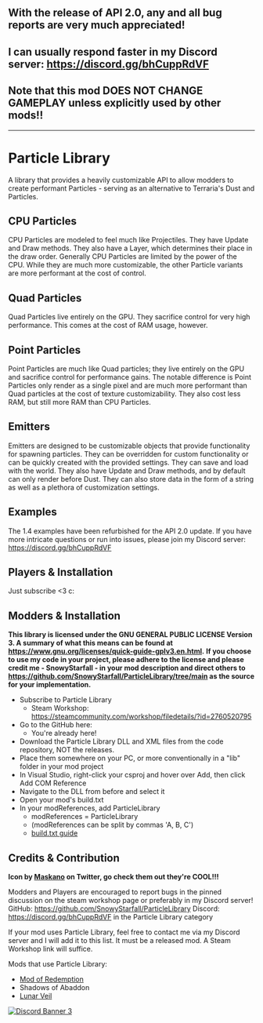 ## With the release of API 2.0, any and all bug reports are very much appreciated!
## I can usually respond faster in my Discord server: https://discord.gg/bhCuppRdVF
## Note that this mod DOES NOT CHANGE GAMEPLAY unless explicitly used by other mods!!
___
# Particle Library
A library that provides a heavily customizable API to allow modders to create performant Particles - serving as an alternative to Terraria's Dust and Particles.

## CPU Particles
CPU Particles are modeled to feel much like Projectiles. They have Update and Draw methods. They also have a Layer, which determines their place in the draw order. 
Generally CPU Particles are limited by the power of the CPU. While they are much more customizable, the other Particle variants are more performant at the cost of control.

## Quad Particles
Quad Particles live entirely on the GPU. They sacrifice control for very high performance. This comes at the cost of RAM usage, however.

## Point Particles
Point Particles are much like Quad particles; they live entirely on the GPU and sacrifice control for performance gains. 
The notable difference is Point Particles only render as a single pixel and are much more performant than Quad particles at the cost of texture customizability. They also cost less RAM, but still more RAM than CPU Particles.

## Emitters
Emitters are designed to be customizable objects that provide functionality for spawning particles. They can be overridden for custom functionality or can be quickly created with the provided settings.
They can save and load with the world. They also have Update and Draw methods, and by default can only render before Dust. They can also store data in the form of a string as well as a plethora of customization settings.

## Examples
The 1.4 examples have been refurbished for the API 2.0 update. If you have more intricate questions or run into issues, please join my Discord server: https://discord.gg/bhCuppRdVF

## Players & Installation
Just subscribe <3 c:

## Modders & Installation
**This library is licensed under the GNU GENERAL PUBLIC LICENSE Version 3. A summary of what this means can be found at https://www.gnu.org/licenses/quick-guide-gplv3.en.html.**
**If you choose to use my code in your project, please adhere to the license and please credit me - SnowyStarfall - in your mod description and direct others to https://github.com/SnowyStarfall/ParticleLibrary/tree/main as the source for your implementation.**
- Subscribe to Particle Library
	- Steam Workshop: https://steamcommunity.com/workshop/filedetails/?id=2760520795 
- Go to the GitHub here:
	- You're already here!
- Download the Particle Library DLL and XML files from the code repository, NOT the releases.
- Place them somewhere on your PC, or more conventionally in a "lib" folder in your mod project
- In Visual Studio, right-click your csproj and hover over Add, then click Add COM Reference
- Navigate to the DLL from before and select it
- Open your mod's build.txt
- In your modReferences, add ParticleLibrary
	- modReferences = ParticleLibrary
	- (modReferences can be split by commas 'A, B, C')
	- [build.txt guide](https://github.com/tModLoader/tModLoader/wiki/build.txt#available-properties)


## Credits & Contribution 
**Icon by [Maskano](https://mobile.twitter.com/maskanomask) on Twitter, go check them out they're COOL!!!**

Modders and Players are encouraged to report bugs in the pinned discussion on the steam workshop page or preferably in my Discord server!
GitHub: https://github.com/SnowyStarfall/ParticleLibrary
Discord: https://discord.gg/bhCuppRdVF in the Particle Library category

If your mod uses Particle Library, feel free to contact me via my Discord server and I will add it to this list. 
It must be a released mod. A Steam Workshop link will suffice.

Mods that use Particle Library:
- [Mod of Redemption](https://steamcommunity.com/sharedfiles/filedetails/?id=2893332653)
- Shadows of Abaddon
- [Lunar Veil](https://steamcommunity.com/sharedfiles/filedetails/?id=3019925104)

<a href="https://discord.gg/bhCuppRdVF">
   <img src="https://discordapp.com/api/guilds/757480831886426282/widget.png?style=banner2" alt="Discord Banner 3"/>
</a>
